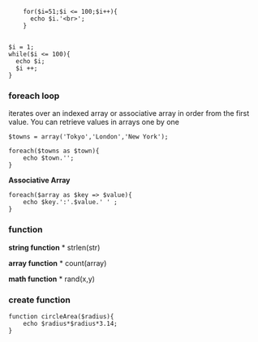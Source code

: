

```
    for($i=51;$i <= 100;$i++){
      echo $i.'<br>';
    }
    
```

```
$i = 1;
while($i <= 100){
  echo $i;
  $i ++;
}
```

### foreach loop

iterates over an indexed array or associative array in order from the first value. You can retrieve values in arrays one by one

```
$towns = array('Tokyo','London','New York');

foreach($towns as $town){
    echo $town.'';
}

```

**Associative Array**

```
foreach($array as $key => $value){
    echo $key.':'.$value.' ' ;
}
```

### function

**string function**
    * strlen(str)
    
**array function**
    * count(array)
    
**math function**
    * rand(x,y)
    
### create function


```
function circleArea($radius){
    echo $radius*$radius*3.14;
}
```

